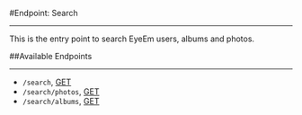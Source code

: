 #Endpoint: Search
***

This is the entry point to search EyeEm users, albums and photos.

##Available Endpoints
***
* `/search`, [GET](search/GET_search.md#files)
* `/search/photos`, [GET](search/GET_photos.md#files)
* `/search/albums`, [GET](search/GET_search_albums.md#files)
